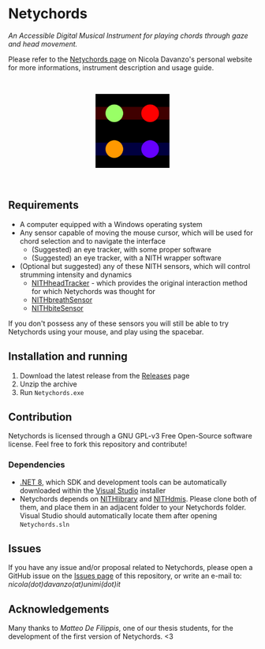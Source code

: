 # Netychords
*An Accessible Digital Musical Instrument for playing chords through gaze and head movement.*

Please refer to the [Netychords page](https://neeqstock.notion.site/Netychords-3a666176e99545b2b022e56b863ba277) on Nicola Davanzo's personal website for more informations, instrument description and usage guide.

</br><div align="center">
    <img src="NetychordsLogo.png" width="150px" alt="Netychords logo">    

</div></br>

## Requirements
- A computer equipped with a Windows operating system
- Any sensor capable of moving the mouse cursor, which will be used for chord selection and to navigate the interface
    - (Suggested) an eye tracker, with some proper software
    - (Suggested) an eye tracker, with a NITH wrapper software
- (Optional but suggested) any of these NITH sensors, which will control strumming intensity and dynamics
    - [NITHheadTracker](https://neeqstock.notion.site/NITHheadTracker-BNO055-eda9cb4d752c45869abd85d06a1d7e5d) - which provides the original interaction method for which Netychords was thought for
    - [NITHbreathSensor](https://neeqstock.notion.site/NITHbreathSensor-5010DP-b23a43406b4d432d974a42bbe0f63695)
    - [NITHbiteSensor](https://neeqstock.notion.site/NITHbiteSensor-FSR-d0dabadc9abe470eb583985b22f3d2a9)

If you don't possess any of these sensors you will still be able to try Netychords using your mouse, and play using the spacebar.

## Installation and running

1. Download the latest release from the [Releases](https://github.com/LIMUNIMI/Netychords/releases)
 page
2. Unzip the archive
3. Run `Netychords.exe`

## Contribution

Netychords is licensed through a GNU GPL-v3 Free Open-Source software license. Feel free to fork this repository and contribute!
### Dependencies
- [.NET 8](https://dotnet.microsoft.com/en-us/download/dotnet/8.0), which SDK and development tools can be automatically downloaded within the [Visual Studio](https://visualstudio.microsoft.com/it/downloads/) installer
- Netychords depends on [NITHlibrary](https://github.com/LIMUNIMI/NITHlibrary) and [NITHdmis](https://github.com/LIMUNIMI/NITHdmis). Please clone both of them, and place them in an adjacent folder to your Netychords folder. Visual Studio should automatically locate them after opening `Netychords.sln`

## Issues

If you have any issue and/or proposal related to Netychords, please open a GitHub issue on the [Issues page](https://github.com/LIMUNIMI/Netychords/issues) of this repository, or write an e-mail to: *nicola(dot)davanzo(at)unimi(dot)it*

## Acknowledgements

Many thanks to *Matteo De Filippis*, one of our thesis students, for the development of the first version of Netychords. <3



